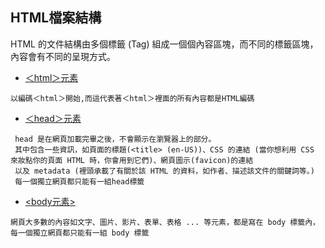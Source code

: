 ## HTML檔案結構
HTML 的文件結構由多個標籤 (Tag) 組成一個個內容區塊，而不同的標籤區塊，內容會有不同的呈現方式。
- [＜html＞元素](https://developer.mozilla.org/zh-TW/docs/Learn/HTML/Introduction_to_HTML)
```
以編碼＜html＞開始,而這代表著＜html＞裡面的所有內容都是HTML編碼
```
- [＜head＞元素](https://developer.mozilla.org/zh-TW/docs/Learn/HTML/Introduction_to_HTML)
```
 head 是在網頁加載完畢之後，不會顯示在瀏覽器上的部分。
 其中包含一些資訊，如頁面的標題(<title> (en-US))、CSS 的連結 (當你想利用 CSS 來妝點你的頁面 HTML 時，你會用到它們)、網頁圖示(favicon)的連結
 以及 metadata (裡頭承載了有關於該 HTML 的資料，如作者、描述該文件的關鍵詞等。)
 每一個獨立網頁都只能有一組head標籤
```
- [<body元素>](https://www.wibibi.com/info.php?tid=404)
```
網頁大多數的內容如文字、圖片、影片、表單、表格 ... 等元素，都是寫在 body 標籤內，
每一個獨立網頁都只能有一組 body 標籤
```
